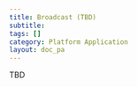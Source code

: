 ```yaml
---
title: Broadcast (TBD)
subtitle:
tags: []
category: Platform Application
layout: doc_pa
---
```


TBD